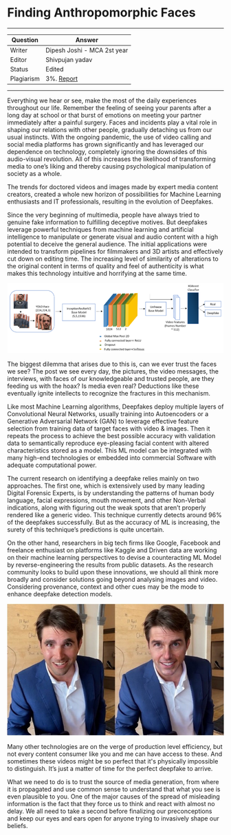 # Finding Anthropomorphic Faces

---

| Question   | Answer |
| ---------- | ------ |
| Writer     | Dipesh Joshi - MCA 2st year|
| Editor     | Shivpujan yadav|
| Status     | Edited |
| Plagiarism | 3%. [Report](https://github.com/shivpujan12/Srijan-2022/blob/main/articles/plagReports/)|

---

Everything we hear or see, make the most of the daily experiences throughout our life. Remember the feeling of seeing your parents after a long day at school or that burst of emotions on meeting your partner immediately after a painful surgery. Faces and incidents play a vital role in shaping our relations with other people, gradually detaching us from our usual instincts. With the ongoing pandemic, the use of video calling and social media platforms has grown significantly and has leveraged our dependence on technology, completely ignoring the downsides of this audio-visual revolution. All of this increases the likelihood of transforming media to one’s liking and thereby causing psychological manipulation of society as a whole.

The trends for doctored videos and images made by expert media content creators, created a whole new horizon of possibilities for Machine Learning enthusiasts and IT professionals, resulting in the evolution of Deepfakes.

Since the very beginning of multimedia, people have always tried to genuine fake information to fulfilling deceptive motives. But deepfakes leverage powerful techniques from machine learning and artificial intelligence to manipulate or generate visual and audio content with a high potential to deceive the general audience. The initial applications were intended to transform pipelines for filmmakers and 3D artists and effectively cut down on editing time. The increasing level of similarity of alterations to the original content in terms of quality and feel of authenticity is what makes this technology intuitive and horrifying at the same time.

![img1](https://github.com/shivpujan12/Srijan-2022/blob/main/imgs/finding%20anthro-1.png)

The biggest dilemma that arises due to this is, can we ever trust the faces we see? The post we see every day, the pictures, the video messages, the interviews, with faces of our knowledgeable and trusted people, are they feeding us with the hoax? Is media even real? Deductions like these eventually ignite intellects to recognize the fractures in this mechanism.

Like most Machine Learning algorithms, Deepfakes deploy multiple layers of Convolutional Neural Networks, usually training into Autoencoders or a Generative Adversarial Network (GAN) to leverage effective feature selection from training data of target faces with video & images. Then it repeats the process to achieve the best possible accuracy with validation data to semantically reproduce eye-pleasing facial content with altered characteristics stored as a model. This ML model can be integrated with many high-end technologies or embedded into commercial Software with adequate computational power.

The current research on identifying a deepfake relies mainly on two approaches. The first one, which is extensively used by many leading Digital Forensic Experts, is by understanding the patterns of human body language, facial expressions, mouth movement, and other Non-Verbal indications, along with figuring out the weak spots that aren’t properly rendered like a generic video. This technique currently detects around 96% of the deepfakes successfully. But as the accuracy of ML is increasing, the surety of this technique’s predictions is quite uncertain.

On the other hand, researchers in big tech firms like Google, Facebook and freelance enthusiast on platforms like Kaggle and Driven data are working on their machine learning perspectives to devise a counteracting ML Model by reverse-engineering the results from public datasets. As the research community looks to build upon these innovations, we should all think more broadly and consider solutions going beyond analysing images and video. Considering provenance, context and other cues may be the mode to enhance deepfake detection models.

![img2](https://github.com/shivpujan12/Srijan-2022/blob/main/imgs/finding%20anthro-2.jpg)

Many other technologies are on the verge of production level efficiency, but not every content consumer like you and me can have access to these. And sometimes these videos might be so perfect that it's physically impossible to distinguish. It’s just a matter of time for the perfect deepfake to arrive.

What we need to do is to trust the source of media generation, from where it is propagated and use common sense to understand that what you see is even plausible to you. One of the major causes of the spread of misleading information is the fact that they force us to think and react with almost no delay. We all need to take a second before finalizing our preconceptions and keep our eyes and ears open for anyone trying to invasively shape our beliefs.
